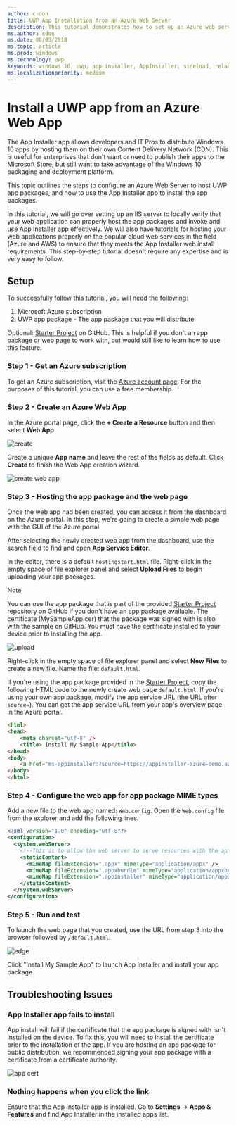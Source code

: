 ```yaml
---
author: c-don
title: UWP App Installation from an Azure Web Server 
description: This tutorial demonstrates how to set up an Azure web server, verify that your web app can host app packages, and invoke and use App Installer effectively.
ms.author: cdon
ms.date: 06/05/2018
ms.topic: article
ms.prod: windows
ms.technology: uwp
keywords: windows 10, uwp, app installer, AppInstaller, sideload, related set, optional packages, Azure web server
ms.localizationpriority: medium
---
```


# Install a UWP app from an Azure Web App

The App Installer app allows developers and IT Pros to distribute Windows 10 apps by hosting them on their own Content Delivery Network (CDN). This is useful for enterprises that don't want or need to publish their apps to the Microsoft Store, but still want to take advantage of the Windows 10 packaging and deployment platform.

This topic outlines the steps to configure an Azure Web Server to host UWP app packages, and how to use the App Installer app to install the app packages.

In this tutorial, we will go over setting up an IIS server to locally verify that your web application can properly host the app packages and invoke and use App Installer app effectively. We will also have tutorials for hosting your web applications properly on the popular cloud web services in the field (Azure and AWS) to ensure that they meets the App Installer web install requirements. This step-by-step tutorial doesn't require any expertise and is very easy to follow. 

## Setup

To successfully follow this tutorial, you will need the following:
 
1. Microsoft Azure subscription 
2. UWP app package - The app package that you will distribute

Optional: [Starter Project](https://github.com/AppInstaller/MySampleWebApp) on GitHub. This is helpful if you don't an app package or web page to work with, but would still like to learn how to use this feature.

### Step 1 - Get an Azure subscription
To get an Azure subscription, visit the [Azure account page](https://azure.microsoft.com/free/). For the purposes of this tutorial, you can use a free membership.

### Step 2 - Create an Azure Web App 
In the Azure portal page, click the **+ Create a Resource** button and then select **Web App**

![create](images/azure-create-app.png)

Create a unique **App name** and leave the rest of the fields as default. Click **Create** to finish the Web App creation wizard. 

![create web app](images/azure-create-app-2.png)

### Step 3 - Hosting the app package and the web page 
Once the web app had been created, you can access it from the dashboard on the Azure portal. In this step, we're going to create a simple web page with the GUI of the Azure portal.

After selecting the newly created web app from the dashboard, use the search field to find and open **App Service Editor**. 

In the editor, there is a default `hostingstart.html` file. Right-click in the empty space of file explorer panel and select **Upload Files** to begin uploading your app packages.

> [!NOTE]
> You can use the app package that is part of the provided [Starter Project](https://github.com/AppInstaller/MySampleWebApp) repository on GitHub if you don't have an app package available. The certificate (MySampleApp.cer) that the package was signed with is also with the sample on GitHub. You must have the certificate installed to your device prior to installing the app.

![upload](images/azure-upload-file.png)

Right-click in the empty space of file explorer panel and select **New Files** to create a new file. Name the file: `default.html`.

If you're using the app package provided in the [Starter Project](https://github.com/AppInstaller/MySampleWebApp), copy the following HTML code to the newly create web page `default.html`. If you're using your own app package, modify the app service URL (the URL after `source=`). You can get the app service URL from your app's overview page in the Azure portal.

```html
<html>
<head>
    <meta charset="utf-8" />
    <title> Install My Sample App</title>
</head>
<body>
    <a href="ms-appinstaller:?source=https://appinstaller-azure-demo.azurewebsites.net/MySampleApp.appxbundle"> Install My Sample App</a>
</body>
</html>
```

### Step 4 - Configure the web app for app package MIME types

Add a new file to the web app named: `Web.config`. Open the `Web.config` file from the explorer and add the following lines. 

```xml
<?xml version="1.0" encoding="utf-8"?>
<configuration>
  <system.webServer>
    <!--This is to allow the web server to serve resources with the appx/appxbundle/appinstaller extension-->
    <staticContent>
      <mimeMap fileExtension=".appx" mimeType="application/appx" />
      <mimeMap fileExtension=".appxbundle" mimeType="application/appxbundle" />
      <mimeMap fileExtension=".appinstaller" mimeType="application/appinstaller" />
    </staticContent>
  </system.webServer>
</configuration>
```

### Step 5 - Run and test

To launch the web page that you created, use the URL from step 3 into the browser followed by `/default.html`. 

![edge](images/edge.png)

Click "Install My Sample App" to launch App Installer and install your app package. 

## Troubleshooting Issues

### App Installer app fails to install 
App install will fail if the certificate that the app package is signed with isn't installed on the device. To fix this, you will need to install the certificate prior to the installation of the app. If you are hosting an app package for public distribution, we recommended signing your app package with a certificate from a certificate authority. 

![app cert](images/aws-app-cert.png)

### Nothing happens when you click the link 
Ensure that the App Installer app is installed. Go to **Settings** -> **Apps & Features** and find App Installer in the installed apps list. 

